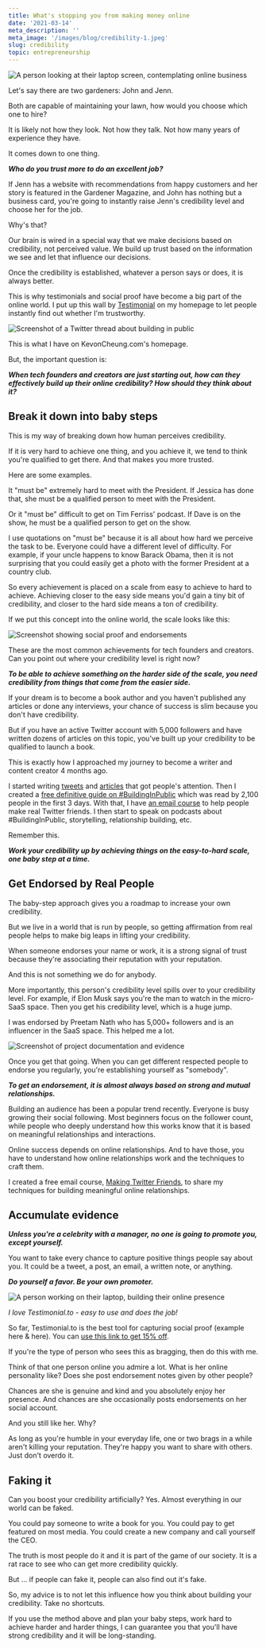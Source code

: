 ```yaml
---
title: What's stopping you from making money online
date: '2021-03-14'
meta_description: ''
meta_image: '/images/blog/credibility-1.jpeg'
slug: credibility
topic: entrepreneurship
---
```

<img src="/images/blog/credibility-1.jpeg" alt="A person looking at their laptop screen, contemplating online business" class="cover-image" />


Let's say there are two gardeners: John and Jenn.

Both are capable of maintaining your lawn, how would you choose which one to hire?

It is likely not how they look. Not how they talk. Not how many years of experience they have.

It comes down to one thing.

***Who do you trust more to do an excellent job?***

If Jenn has a website with recommendations from happy customers and her story is featured in the Gardener Magazine, and John has nothing but a business card, you're going to instantly raise Jenn's credibility level and choose her for the job.

Why's that?

Our brain is wired in a special way that we make decisions based on credibility, not perceived value. We build up trust based on the information we see and let that influence our decisions.

Once the credibility is established, whatever a person says or does, it is always better.

This is why testimonials and social proof have become a big part of the online world. I put up this wall by <a href="https://testimonial.to/?via=kevon">Testimonial</a> on my homepage to let people instantly find out whether I'm trustworthy.

<img src="/images/blog/credibility-2.png" alt="Screenshot of a Twitter thread about building in public" />

This is what I have on KevonCheung.com's homepage.

But, the important question is:

***When tech founders and creators are just starting out, how can they effectively build up their online credibility? How should they think about it?***

## Break it down into baby steps

This is my way of breaking down how human perceives credibility.

If it is very hard to achieve one thing, and you achieve it, we tend to think you're qualified to get there. And that makes you more trusted.

Here are some examples.

It "must be" extremely hard to meet with the President. If Jessica has done that, she must be a qualified person to meet with the President.

Or it "must be" difficult to get on Tim Ferriss' podcast. If Dave is on the show, he must be a qualified person to get on the show.

I use quotations on "must be" because it is all about how hard we perceive the task to be. Everyone could have a different level of difficulty. For example, if your uncle happens to know Barack Obama, then it is not surprising that you could easily get a photo with the former President at a country club.

So every achievement is placed on a scale from easy to achieve to hard to achieve. Achieving closer to the easy side means you'd gain a tiny bit of credibility, and closer to the hard side means a ton of credibility.

If we put this concept into the online world, the scale looks like this:

<img src="/images/blog/credibility-3.png" alt="Screenshot showing social proof and endorsements" />

These are the most common achievements for tech founders and creators. Can you point out where your credibility level is right now?

***To be able to achieve something on the harder side of the scale, you need credibility from things that come from the easier side.***

If your dream is to become a book author and you haven't published any articles or done any interviews, your chance of success is slim because you don't have credibility.

But if you have an active Twitter account with 5,000 followers and have written dozens of articles on this topic, you've built up your credibility to be qualified to launch a book.

This is exactly how I approached my journey to become a writer and content creator 4 months ago.

I started writing <a href="https://twitter.com/MeetKevon">tweets</a> and <a href="https://kevoncheung.com/articles">articles</a> that got people's attention. Then I created a <a href="https://smallschool.is/build-in-public">free definitive guide on #BuildingInPublic</a> which was read by 2,100 people in the first 3 days. With that, I have <a href="http://makingtwitterfriends.com/">an email course</a> to help people make real Twitter friends. I then start to speak on podcasts about #BuildingInPublic, storytelling, relationship building, etc.

Remember this.

***Work your credibility up by achieving things on the easy-to-hard scale, one baby step at a time.***

## Get Endorsed by Real People

The baby-step approach gives you a roadmap to increase your own credibility.

But we live in a world that is run by people, so getting affirmation from real people helps to make big leaps in lifting your credibility.

When someone endorses your name or work, it is a strong signal of trust because they're associating their reputation with your reputation.

And this is not something we do for anybody.

More importantly, this person's credibility level spills over to your credibility level. For example, if Elon Musk says you're the man to watch in the micro-SaaS space. Then you get his credibility level, which is a huge jump.

I was endorsed by Preetam Nath who has 5,000+ followers and is an influencer in the SaaS space. This helped me a lot.

<img src="/images/blog/credibility-4.png" alt="Screenshot of project documentation and evidence" />

Once you get that going. When you can get different respected people to endorse you regularly, you're establishing yourself as "somebody".

***To get an endorsement, it is almost always based on strong and mutual relationships.***

Building an audience has been a popular trend recently. Everyone is busy growing their social following. Most beginners focus on the follower count, while people who deeply understand how this works know that it is based on meaningful relationships and interactions.

Online success depends on online relationships. And to have those, you have to understand how online relationships work and the techniques to craft them.

I created a free email course, <a href="http://makingtwitterfriends.com/">Making Twitter Friends</a>, to share my techniques for building meaningful online relationships.

## Accumulate evidence

***Unless you're a celebrity with a manager, no one is going to promote you, except yourself.***

You want to take every chance to capture positive things people say about you. It could be a tweet, a post, an email, a written note, or anything.

***Do yourself a favor. Be your own promoter.***

<img src="/images/blog/credibility-5.jpeg" alt="A person working on their laptop, building their online presence" />

*I love Testimonial.to - easy to use and does the job!*

So far, Testimonial.to is the best tool for capturing social proof (example here & here). You can <a href="https://testimonial.to/?via=kevon">use this link to get 15% off</a>.

If you're the type of person who sees this as bragging, then do this with me.

Think of that one person online you admire a lot. What is her online personality like? Does she post endorsement notes given by other people?

Chances are she is genuine and kind and you absolutely enjoy her presence. And chances are she occasionally posts endorsements on her social account.

And you still like her. Why?

As long as you're humble in your everyday life, one or two brags in a while aren't killing your reputation. They're happy you want to share with others. Just don't overdo it.

## Faking it

Can you boost your credibility artificially? Yes. Almost everything in our world can be faked.

You could pay someone to write a book for you. You could pay to get featured on most media. You could create a new company and call yourself the CEO.

The truth is most people do it and it is part of the game of our society. It is a rat race to see who can get more credibility quickly.

But ... if people can fake it, people can also find out it's fake.

So, my advice is to not let this influence how you think about building your credibility. Take no shortcuts.

If you use the method above and plan your baby steps, work hard to achieve harder and harder things, I can guarantee you that you'll have strong credibility and it will be long-standing.
